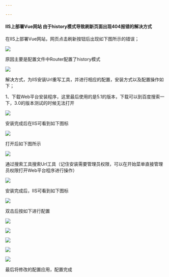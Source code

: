 ```yaml
---

---
```


#### IIS上部署Vue网站 由于history模式导致刷新页面出现404报错的解决方式

在IIS上部署Vue网站，网页点击刷新按钮后出现如下图所示的错误；

![](assets/20200416161536491.png)

原因主要是配置文件中Router配置了history模式

![](assets/20200416161649173.png)

解决方式，为IIS安装Url重写工具，并进行相应的配置，安装方式以及配置操作如下；

1、下载Web平台安装程序，这里最后使用的是5.1的版本，下载可以到百度搜索一下，3.0的版本测试的时候无法打开

![](assets/20200416162024982.png)

安装完成后在IIS可看到如下图标

![](assets/20200416162145372.png)

打开后如下图所示

![](assets/20200416170804406.png)

通过搜索工具搜索Url工具（记住安装需要管理员权限，可以在开始菜单直接管理员权限打开Web平台程序进行操作）

![](assets/20200416171043242.png)

安装完成后，IIS可看到如下图标

![](assets/2020041617155364.png)

双击后按如下进行配置

![](assets/20200416171639212.png)

![](assets/202004161718389.png)

![](assets/20200416172037993.png)

![](assets/20200416172014358.png)

![](assets/20200416172314307.png)

最后将修改的配置应用，配置完成

[原文]: https://blog.csdn.net/xsw0605/article/details/105560582	"IIS上部署Vue网站 由于history模式导致刷新页面出现404报错的解决方式"


